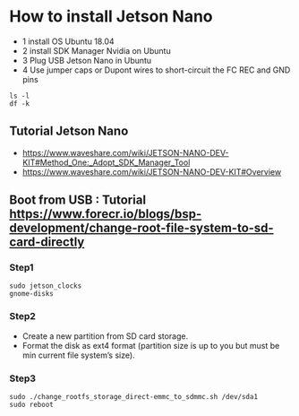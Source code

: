 # How to install Jetson Nano

- 1 install OS Ubuntu 18.04
- 2 install SDK Manager Nvidia on Ubuntu
- 3 Plug USB Jetson Nano in Ubuntu
- 4 Use jumper caps or Dupont wires to short-circuit the FC REC and GND pins


```
ls -l
df -k
```

## Tutorial Jetson Nano
- https://www.waveshare.com/wiki/JETSON-NANO-DEV-KIT#Method_One:_Adopt_SDK_Manager_Tool
- https://www.waveshare.com/wiki/JETSON-NANO-DEV-KIT#Overview

## Boot from USB : Tutorial https://www.forecr.io/blogs/bsp-development/change-root-file-system-to-sd-card-directly
### Step1
```
sudo jetson_clocks
gnome-disks
```

### Step2
- Create a new partition from SD card storage.
- Format the disk as ext4 format (partition size is up to you but must be min current file system’s size).


### Step3
```
sudo ./change_rootfs_storage_direct-emmc_to_sdmmc.sh /dev/sda1
sudo reboot
```
